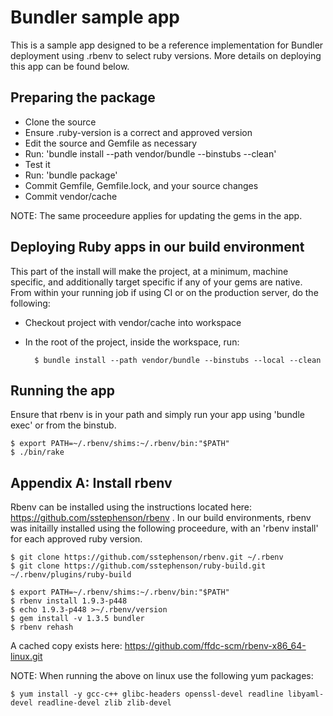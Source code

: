 # Bundler sample app

This is a sample app designed to be a reference implementation for Bundler
deployment using .rbenv to select ruby versions.  More details on deploying
this app can be found below.

## Preparing the package

* Clone the source
* Ensure .ruby-version is a correct and approved version
* Edit the source and Gemfile as necessary
* Run: 'bundle install --path vendor/bundle --binstubs --clean'
* Test it
* Run: 'bundle package'
* Commit Gemfile, Gemfile.lock, and your source changes
* Commit vendor/cache

NOTE: The same proceedure applies for updating the gems in the app.

## Deploying Ruby apps in our build environment

This part of the install will make the project, at a minimum, machine specific, and additionally target specific if any of your gems are native. From within your running job if using CI or on the production server, do the following:

* Checkout project with vendor/cache into workspace
* In the root of the project, inside the workspace, run:

        $ bundle install --path vendor/bundle --binstubs --local --clean

## Running the app

Ensure that rbenv is in your path and simply run your app using 'bundle exec' or from the binstub.

    $ export PATH=~/.rbenv/shims:~/.rbenv/bin:"$PATH"
    $ ./bin/rake

## Appendix A: Install rbenv

Rbenv can be installed using the instructions located here: https://github.com/sstephenson/rbenv .  In our build environments, rbenv was initailly installed using the following proceedure, with an 'rbenv install' for each approved ruby version.

    $ git clone https://github.com/sstephenson/rbenv.git ~/.rbenv
    $ git clone https://github.com/sstephenson/ruby-build.git ~/.rbenv/plugins/ruby-build

    $ export PATH=~/.rbenv/shims:~/.rbenv/bin:"$PATH"
    $ rbenv install 1.9.3-p448
    $ echo 1.9.3-p448 >~/.rbenv/version
    $ gem install -v 1.3.5 bundler
    $ rbenv rehash

A cached copy exists here: https://github.com/ffdc-scm/rbenv-x86_64-linux.git

NOTE: When running the above on linux use the following yum packages:

    $ yum install -y gcc-c++ glibc-headers openssl-devel readline libyaml-devel readline-devel zlib zlib-devel
